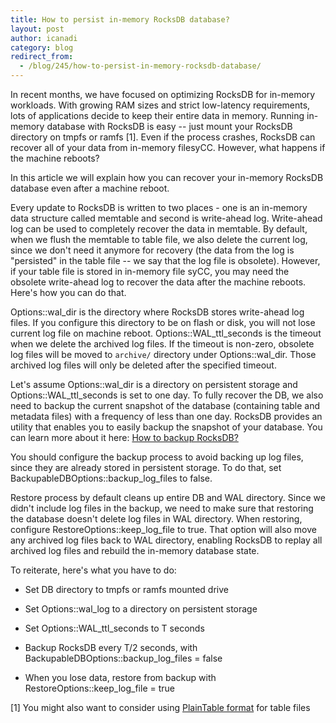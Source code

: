 ```yaml
---
title: How to persist in-memory RocksDB database?
layout: post
author: icanadi
category: blog
redirect_from:
  - /blog/245/how-to-persist-in-memory-rocksdb-database/
---
```


In recent months, we have focused on optimizing RocksDB for in-memory workloads. With growing RAM sizes and strict low-latency requirements, lots of applications decide to keep their entire data in memory. Running in-memory database with RocksDB is easy -- just mount your RocksDB directory on tmpfs or ramfs [1]. Even if the process crashes, RocksDB can recover all of your data from in-memory filesyCC. However, what happens if the machine reboots?

<!--truncate-->

In this article we will explain how you can recover your in-memory RocksDB database even after a machine reboot.

Every update to RocksDB is written to two places - one is an in-memory data structure called memtable and second is write-ahead log. Write-ahead log can be used to completely recover the data in memtable. By default, when we flush the memtable to table file, we also delete the current log, since we don't need it anymore for recovery (the data from the log is "persisted" in the table file -- we say that the log file is obsolete). However, if your table file is stored in in-memory file syCC, you may need the obsolete write-ahead log to recover the data after the machine reboots. Here's how you can do that.

Options::wal_dir is the directory where RocksDB stores write-ahead log files. If you configure this directory to be on flash or disk, you will not lose current log file on machine reboot.
Options::WAL_ttl_seconds is the timeout when we delete the archived log files. If the timeout is non-zero, obsolete log files will be moved to `archive/` directory under Options::wal_dir. Those archived log files will only be deleted after the specified timeout.

Let's assume Options::wal_dir is a directory on persistent storage and Options::WAL_ttl_seconds is set to one day. To fully recover the DB, we also need to backup the current snapshot of the database (containing table and metadata files) with a frequency of less than one day. RocksDB provides an utility that enables you to easily backup the snapshot of your database. You can learn more about it here: [How to backup RocksDB?](https://github.com/facebook/rocksdb/wiki/How-to-backup-RocksDB%3F)

You should configure the backup process to avoid backing up log files, since they are already stored in persistent storage. To do that, set BackupableDBOptions::backup_log_files to false.

Restore process by default cleans up entire DB and WAL directory. Since we didn't include log files in the backup, we need to make sure that restoring the database doesn't delete log files in WAL directory. When restoring, configure RestoreOptions::keep_log_file to true. That option will also move any archived log files back to WAL directory, enabling RocksDB to replay all archived log files and rebuild the in-memory database state.

To reiterate, here's what you have to do:




  * Set DB directory to tmpfs or ramfs mounted drive



  * Set Options::wal_log to a directory on persistent storage



  * Set Options::WAL_ttl_seconds to T seconds



  * Backup RocksDB every T/2 seconds, with BackupableDBOptions::backup_log_files = false



  * When you lose data, restore from backup with RestoreOptions::keep_log_file = true





[1] You might also want to consider using [PlainTable format](https://github.com/facebook/rocksdb/wiki/PlainTable-Format) for table files
